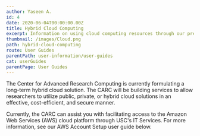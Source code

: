 ```yaml
---
author: Yaseen A.
id: 4
date: 2020-06-04T00:00:00.00Z
title: Hybrid Cloud Computing
excerpt: Information on using cloud computing resources through our preferred cloud providers.
thumbnail: /images/Cloud.png
path: hybrid-cloud-computing
route: User Guides
parentPath: user-information/user-guides
cat: userGuides
parentPage: User Guides
---
```


The Center for Advanced Research Computing is currently formulating a long-term hybrid cloud solution. The CARC will be building services to allow researchers to utilize public, private, or hybrid cloud solutions in an effective, cost-efficient, and secure manner.

Currently, the CARC can assist you with facilitating access to the Amazon Web Services (AWS) cloud platform through USC's IT Services. For more information, see our AWS Account Setup user guide below.
